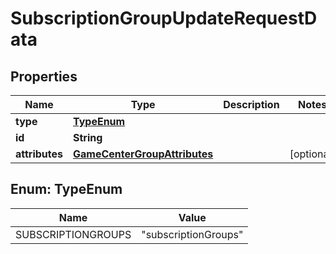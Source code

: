 

# SubscriptionGroupUpdateRequestData


## Properties

| Name | Type | Description | Notes |
|------------ | ------------- | ------------- | -------------|
|**type** | [**TypeEnum**](#TypeEnum) |  |  |
|**id** | **String** |  |  |
|**attributes** | [**GameCenterGroupAttributes**](GameCenterGroupAttributes.md) |  |  [optional] |



## Enum: TypeEnum

| Name | Value |
|---- | -----|
| SUBSCRIPTIONGROUPS | &quot;subscriptionGroups&quot; |



